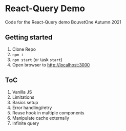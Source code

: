 # React-Query Demo

Code for the React-Query demo BouvetOne Autumn 2021

## Getting started

1. Clone Repo
2. `npm i`
3. `npm start` (or task `start`)
4. Open browser to [http://localhost:3000](http://localhost:3000)

## ToC

1. Vanilla JS
2. Limitations
3. Basics setup
4. Error handling/retry
5. Reuse hook in multiple components
6. Manipulate cache externally
7. Infinite query